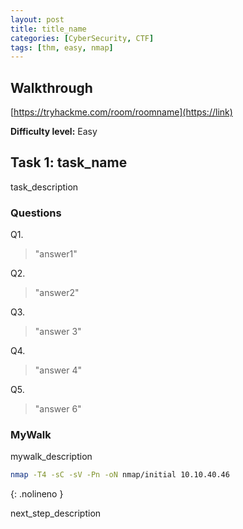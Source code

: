 ```yaml
---
layout: post
title: title_name
categories: [CyberSecurity, CTF]
tags: [thm, easy, nmap]
---
```

## Walkthrough
[https://tryhackme.com/room/roomname](https://link)

**Difficulty level:** Easy

## Task 1: task_name
task_description


### Questions

Q1. 

> "answer1"

Q2. 

> "answer2"

Q3. 

> "answer 3"

Q4. 

> "answer 4"

Q5. 

> "answer 6"


### MyWalk

mywalk_description

```bash
nmap -T4 -sC -sV -Pn -oN nmap/initial 10.10.40.46
```
{: .nolineno }

next_step_description
